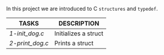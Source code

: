 In this project we are introduced to  C `structures` and `typedef`.

|TASKS			|DESCRIPTION						|
|-----------------------|-------------------------------------------------------|
|*1-init_dog.c*		|Initializes a struct					|
|*2-print_dog.c*	|Prints a struct					|

